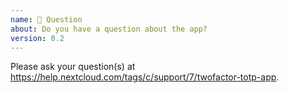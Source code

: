 ```yaml
---
name: 🙋 Question
about: Do you have a question about the app?
version: 0.2
---
```


Please ask your question(s) at https://help.nextcloud.com/tags/c/support/7/twofactor-totp-app. 
